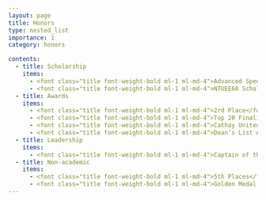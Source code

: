 ```yaml
---
layout: page
title: Honors
type: nested_list
importance: 1
category: honors

contents:
  - title: Scholarship
    items:
      - <font class="title font-weight-bold ml-1 ml-md-4">Advanced Speech Technologies Scholarship</font>, NTU EECS ($17000) (2021)
      - <font class="title font-weight-bold ml-1 ml-md-4">NTUEE60 Scholarship</font>, NTU EE ($3500) (2016)
  - title: Awards
    items:
      - <font class="title font-weight-bold ml-1 ml-md-4">2rd Place</font>, IEEE ICASSP 2021 M2VoC Challenge (2021)
      - <font class="title font-weight-bold ml-1 ml-md-4">Top 20 Finalist</font>, Trans Action Award (2020)
      - <font class="title font-weight-bold ml-1 ml-md-4">Cathay United Bank Special Award</font>, Make NTU (2019)
      - <font class="title font-weight-bold ml-1 ml-md-4">Dean’s List Awards</font> (Two‐Time), NTU EE (2016 & 2017)
  - title: Leadership
    items:
      - <font class="title font-weight-bold ml-1 ml-md-4">Captain of the NTU Baseball Varsity Team</font> (2019 - 2020)
  - title: Non-academic
    items:
      - <font class="title font-weight-bold ml-1 ml-md-4">5th Places</font> (Two‐Time), University Baseball League of Taiwan (equivelent to NCAA Division III) (2019 & 2021)
      - <font class="title font-weight-bold ml-1 ml-md-4">Golden Medal, Men’s Half‐Iron Relay</font>, Yilan National Triathlon Championships (2019)
---
```


